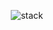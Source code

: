 <p align="center">
  <img src="https://github.com/user-attachments/assets/ef7e996b-629e-4dc5-9d17-5efb1266eaeb" alt="stack">
</p>
